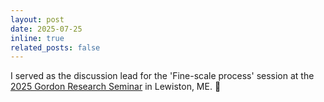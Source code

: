 ```yaml
---
layout: post
date: 2025-07-25
inline: true
related_posts: false
---
```


I served as the discussion lead for the 'Fine-scale process' session at the [2025 Gordon Research Seminar](https://www.grc.org/radiation-and-climate-grs-conference/2025/) in Lewiston, ME. :mega: 
